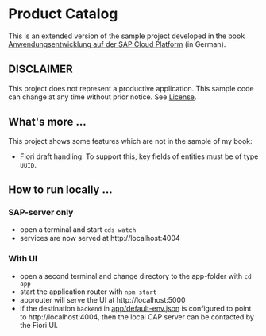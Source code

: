 # Product Catalog

This is an extended version of the sample project developed in the book [Anwendungsentwicklung auf der SAP Cloud Platform](https://www.rheinwerk-verlag.de/anwendungsentwicklung-auf-der-sap-cloud-platform-das-sap-cloud-application-programming-model/) (in German).


## DISCLAIMER
This project does not represent a productive application. This sample code can change at any time without prior notice. See [License](./LICENSE).

## What's more ...
This project shows some features which are not in the sample of my book:
+ Fiori draft handling. To support this, key fields of entities must be of type ``UUID``. 

## How to run locally ...

### SAP-server only
+ open a terminal and start ``cds watch``
+ services are now served at http://localhost:4004

### With UI
+ open a second terminal and change directory to the app-folder with ``cd app``
+ start the application router with ``npm start``
+ approuter will serve the UI at http://localhost:5000
+ if the destination ``backend`` in [app/default-env.json](/app/default-env.json) is configured to point to http://localhost:4004, then the local CAP server can be contacted by the Fiori UI.